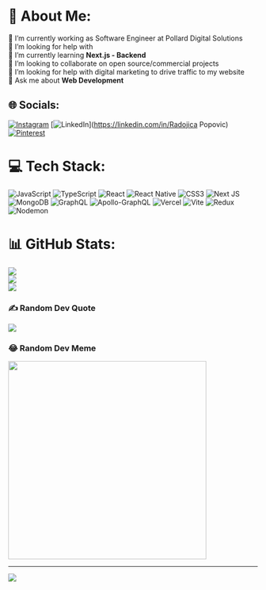 # 💫 About Me:
🔭 I’m currently working as Software Engineer at Pollard Digital Solutions<br>🤝 I’m looking for help with<br>🌱 I’m currently learning **Next.js - Backend**<br>👯 I’m looking to collaborate on open source/commercial projects<br>🤔 I’m looking for help with digital marketing to drive traffic to my website<br>💬 Ask me about **Web Development**<br>


## 🌐 Socials:
[![Instagram](https://img.shields.io/badge/Instagram-%23E4405F.svg?logo=Instagram&logoColor=white)](https://instagram.com/rpopoviic) [![LinkedIn](https://img.shields.io/badge/LinkedIn-%230077B5.svg?logo=linkedin&logoColor=white)](https://linkedin.com/in/Radojica Popovic) [![Pinterest](https://img.shields.io/badge/Pinterest-%23E60023.svg?logo=Pinterest&logoColor=white)](https://pinterest.com/rpopovicdev) 

# 💻 Tech Stack:
![JavaScript](https://img.shields.io/badge/javascript-%23323330.svg?style=for-the-badge&logo=javascript&logoColor=%23F7DF1E) ![TypeScript](https://img.shields.io/badge/typescript-%23007ACC.svg?style=for-the-badge&logo=typescript&logoColor=white) ![React](https://img.shields.io/badge/react-%2320232a.svg?style=for-the-badge&logo=react&logoColor=%2361DAFB) ![React Native](https://img.shields.io/badge/react_native-%2320232a.svg?style=for-the-badge&logo=react&logoColor=%2361DAFB) ![CSS3](https://img.shields.io/badge/css3-%231572B6.svg?style=for-the-badge&logo=css3&logoColor=white) ![Next JS](https://img.shields.io/badge/Next-black?style=for-the-badge&logo=next.js&logoColor=white) ![MongoDB](https://img.shields.io/badge/MongoDB-%234ea94b.svg?style=for-the-badge&logo=mongodb&logoColor=white) ![GraphQL](https://img.shields.io/badge/-GraphQL-E10098?style=for-the-badge&logo=graphql&logoColor=white) ![Apollo-GraphQL](https://img.shields.io/badge/-ApolloGraphQL-311C87?style=for-the-badge&logo=apollo-graphql) ![Vercel](https://img.shields.io/badge/vercel-%23000000.svg?style=for-the-badge&logo=vercel&logoColor=white) ![Vite](https://img.shields.io/badge/vite-%23646CFF.svg?style=for-the-badge&logo=vite&logoColor=white) ![Redux](https://img.shields.io/badge/redux-%23593d88.svg?style=for-the-badge&logo=redux&logoColor=white) ![Nodemon](https://img.shields.io/badge/NODEMON-%23323330.svg?style=for-the-badge&logo=nodemon&logoColor=%BBDEAD)
# 📊 GitHub Stats:
![](https://github-readme-stats.vercel.app/api?username=radojicapopovicdev&theme=dark&hide_border=false&include_all_commits=false&count_private=false)<br/>
![](https://github-readme-streak-stats.herokuapp.com/?user=radojicapopovicdev&theme=dark&hide_border=false)<br/>
![](https://github-readme-stats.vercel.app/api/top-langs/?username=radojicapopovicdev&theme=dark&hide_border=false&include_all_commits=false&count_private=false&layout=compact)

### ✍️ Random Dev Quote
![](https://quotes-github-readme.vercel.app/api?type=horizontal&theme=radical)

### 😂 Random Dev Meme
<img src='https://randommeme-five.vercel.app/' style="height: 400px;"/>

---
[![](https://visitcount.itsvg.in/api?id=radojicapopovicdev&icon=0&color=0)](https://visitcount.itsvg.in)

<!-- Proudly created with GPRM ( https://gprm.itsvg.in ) -->
